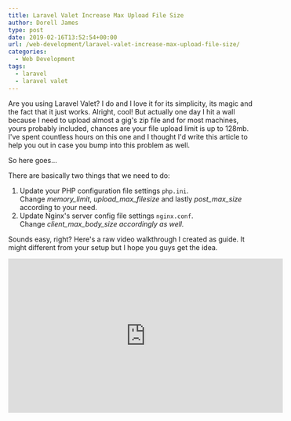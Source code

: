 ```yaml
---
title: Laravel Valet Increase Max Upload File Size
author: Dorell James
type: post
date: 2019-02-16T13:52:54+00:00
url: /web-development/laravel-valet-increase-max-upload-file-size/
categories:
  - Web Development
tags:
  - laravel
  - laravel valet
---
```


Are you using Laravel Valet? I do and I love it for its simplicity, its magic and the fact that it just works. Alright, cool! But actually one day I hit a wall because I need to upload almost a gig's zip file and for most machines, yours probably included, chances are your file upload limit is up to 128mb. I've spent countless hours on this one and I thought I'd write this article to help you out in case you bump into this problem as well.

So here goes...

There are basically two things that we need to do:

1. Update your PHP configuration file settings `php.ini`. Change *memory_limit*, *upload_max_filesize* and lastly *post_max_size* according to your need.
2. Update Nginx's server config file settings `nginx.conf`. Change *client_max_body_size accordingly as well.*

Sounds easy, right? Here's a raw video walkthrough I created as guide. It might different from your setup but I hope you guys get the idea.

<iframe width="560" height="315" src="https://www.youtube.com/embed/P0tmGl9v3NE" frameborder="0" allow="accelerometer; autoplay; encrypted-media; gyroscope; picture-in-picture" allowfullscreen></iframe>
